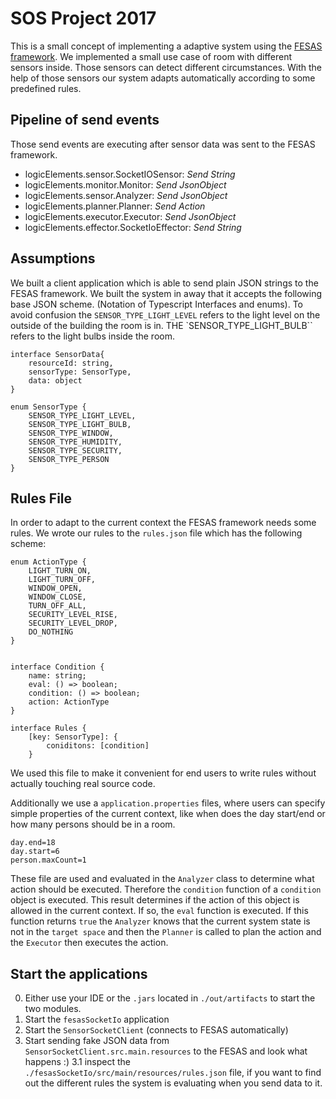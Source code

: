 # SOS Project 2017

This is a small concept of implementing a adaptive system using the [FESAS framework](http://fesas.bwl.uni-mannheim.de). We implemented a small use case of room with different sensors inside. Those sensors can detect different circumstances. With the help of those sensors our system adapts automatically according to some predefined rules.

## Pipeline of send events

Those send events are executing after sensor data was sent to the FESAS framework.

* logicElements.sensor.SocketIOSensor: _Send String_
* logicElements.monitor.Monitor: _Send JsonObject_
* logicElements.sensor.Analyzer: _Send JsonObject_
* logicElements.planner.Planner: _Send Action_
* logicElements.executor.Executor: _Send JsonObject_
* logicElements.effector.SocketIoEffector: _Send String_

## Assumptions

We built a client application which is able to send plain JSON strings to the FESAS framework. We built the system in away that it accepts the following base JSON scheme. (Notation of Typescript Interfaces and enums). To avoid confusion the `SENSOR_TYPE_LIGHT_LEVEL` refers to the light level on the outside of the building the room is in. THE `SENSOR_TYPE_LIGHT_BULB`` refers to the light bulbs inside the room.

```
interface SensorData{
    resourceId: string,
    sensorType: SensorType,
    data: object
}

enum SensorType {
    SENSOR_TYPE_LIGHT_LEVEL,
    SENSOR_TYPE_LIGHT_BULB,
    SENSOR_TYPE_WINDOW,
    SENSOR_TYPE_HUMIDITY,
    SENSOR_TYPE_SECURITY,
    SENSOR_TYPE_PERSON
}
```

## Rules File

In order to adapt to the current context the FESAS framework needs some rules. We wrote our rules to the `rules.json` file which has the following scheme:

```
enum ActionType {
    LIGHT_TURN_ON,
    LIGHT_TURN_OFF,
    WINDOW_OPEN,
    WINDOW_CLOSE,
    TURN_OFF_ALL,
    SECURITY_LEVEL_RISE,
    SECURITY_LEVEL_DROP,
    DO_NOTHING
}


interface Condition {
    name: string;
    eval: () => boolean;
    condition: () => boolean;
    action: ActionType
}

interface Rules {
    [key: SensorType]: {
        coniditons: [condition]    
    }
```
We used this file to make it convenient for end users to write rules without actually touching real source code.

Additionally we use a `application.properties` files, where users can specify simple properties
of the current context, like when does the day start/end or how many persons should be in a room.

```
day.end=18
day.start=6
person.maxCount=1
```

These file are used and evaluated in the `Analyzer` class to determine what action should be executed.
Therefore the `condition` function of a `condition` object is executed. This result determines if the action of this
object is allowed in the current context. If so, the `eval` function is executed. If this function returns `true` the `Analyzer` knows that 
the current system state is not in the `target space` and then the `Planner` is called to plan the action and the `Executor` then executes the action.

## Start the applications

0. Either use your IDE or the `.jars` located in `./out/artifacts` to start the two modules.
1. Start the `fesasSocketIo` application
2. Start the `SensorSocketClient` (connects to FESAS automatically)
3. Start sending fake JSON data from `SensorSocketClient.src.main.resources` to the FESAS and look what happens :)
3.1 inspect the `./fesasSocketIo/src/main/resources/rules.json` file, if you want to find out the different rules the system is evaluating when you send data to it.

